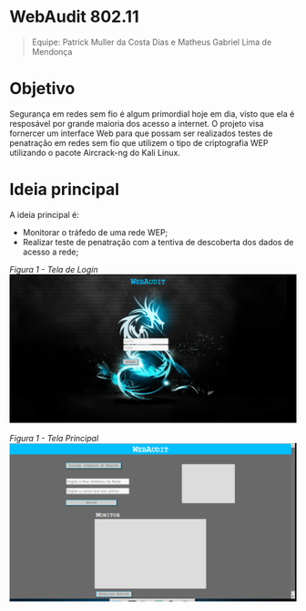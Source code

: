# WebAudit 802.11

> Equipe: Patrick Muller da Costa Dias e Matheus Gabriel Lima de Mendonça

# Objetivo
Segurança em redes sem fio é algum primordial hoje em dia, visto que ela é resposável por grande maioria dos acesso a internet. O projeto visa fornercer um interface Web para que possam ser realizados testes de penatração em redes sem fio que utilizem o tipo de criptografia WEP utilizando o pacote Aircrack-ng do Kali Linux.

# Ideia principal
A ideia principal é:
- Monitorar o tráfedo de uma rede WEP;
- Realizar teste de penatração com a tentiva de descoberta dos dados de acesso a rede;

*Figura 1 - Tela de Login*
![Tela de Login](login.png)

*Figura 1 - Tela Principal*
![Tela Principal](principal.png)

